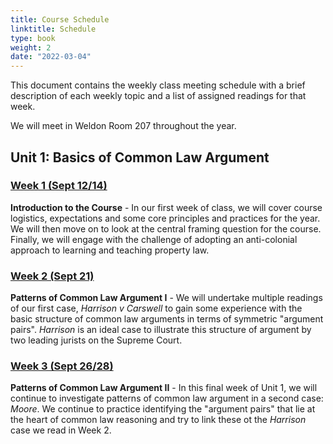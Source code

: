 ```yaml
---
title: Course Schedule
linktitle: Schedule
type: book
weight: 2
date: "2022-03-04"
---
```


This document contains the weekly class meeting schedule with a brief description of each weekly topic and a list of assigned readings for that week.

We will meet in Weldon Room 207 throughout the year. 

## Unit 1: Basics of Common Law Argument

### [Week 1 (Sept 12/14)](../../materials/week1)

**Introduction to the Course** - In our first week of class, we will cover course logistics, expectations and some core principles and practices for the year. We will then move on to look at the central framing question for the course. Finally, we will engage with the challenge of adopting an anti-colonial approach to learning and teaching property law. 

 ### [Week 2 (Sept 21)](../../materials/week2)

**Patterns of Common Law Argument I** - We will undertake multiple readings of our first case, *Harrison v Carswell* to gain some experience with the basic structure of common law arguments in terms of symmetric "argument pairs". *Harrison* is an ideal case to illustrate this structure of argument by two leading jurists on the Supreme Court. 

### [Week 3 (Sept 26/28)](../../materials/week3)

**Patterns of Common Law Argument II** - In this final week of Unit 1, we will continue to investigate patterns of common law argument in a second case: *Moore*. We continue to practice identifying the "argument pairs" that lie at the heart of common law reasoning and try to link these ot the *Harrison* case we read in Week 2. 

<!--## Unit 2: Classical Common Law Thought

### [Week 4 (Oct 4/6)](../../readings/week4)

**Possession I** - This week, we begin to develop the historical thread of the course, starting with an introduction to the framework we will use to study property law as a aspect of political economy in Canada over the past few hundred years. Starting in the classical style of common law thought, we will read some of the liberal beginnings of possession in Locke and see their application to the seal fishery in Newfoundland in *Clift v Kane*.

### [Week 5 (Oct 18/20)](../../readings/week5)

**Possession II** - Building on our introduction to possession, we take up a case study of unclear land titles in African Nova Scotian communities. This case study will help us to see the significances of legal distinctions between possession and title, and link the liberal foundations of possession and competition to the context of systemic discrimination and anti-Black racism in Nova Scotia today. 

### [Week 6 (Oct 25/27)](../../readings/week6)

**Possession III** - In this portion of the course, we explore some of the bases of Aboriginal title and look at how common law courts in the classical mode interpreted Indigenous land rights from the perspective of possession. This week also introduces the distinction between the content of common law Aboriginal title and questions about Indigenous sovereignty and law-making authority. 

### [Week 7 (Nov 1/3)](../../readings/week7)

**Treaties and Indigenous Legal Orders** - We shift focus this week to move beyond the internal perspective of the common law, asking how such a shift can help us to move beyond classical courts' interpretations of the Peace and Friendship Treaties. This week also sets the stage for one of the most pressing questions in the area of Aboriginal rights and title and property more generally: how can we more fully and effectively pursue development of law within a multi-juridical landscape? 

### [Week 8 (Nov 15/17)](../../readings/week8)

**Exclusion I** - The course now moves away from a focus on possession and into one of the key "sticks" in the common law ownership bundle: the right to exclude. Our entry point in the law of nuisance, and specifically the question of remedy (injunction vs damages). 

### [Week 9 (Nov 22/24)](../../readings/week9)

**Exclusion II** - Our second set of topics on exclusion concerns the right to exclude the *state* (or other private parties under state sanction). This engages the concept of "expropriation" (or *eminent domain*) and the ways in which this concept challenges the classical division between private right and public control. 

### [Week 10 (Nov 29/Dec 1)](../../readings/week10)

**Alienation** - Our final topic for the term is the right to alienate (sell or other transfer) property and the degree to which restraints on alienation have been permitted or prohibited by common law courts. 

## Unit 3: Modern Common Law Thought

### [Week 11 (Jan 12)](../../readings/week11)

**Land Use Control I** - In our first class on the modern style of common law thought, we will return to the issue of expropriation to examine how the Canadian law on *de facto* takings emerged and developed. We will use the recent controversy around the Blue Mountain-Birch Cove Wilderness area in Halifax to ground our study of the legal issues and context. 

### [Week 12 (Jan 19)](../../readings/week12)

**Land Use Control II** - We continue to look at questions of land use control, this week from the perspective of the doctrine of *acquired rights*. The materials explore the question of whether acquired rights come from, and whether and how their scope can change over time.

### [Week 13 (Jan 26)](../../readings/week13)

**Homelessness and the Right to Shelter** - The right to shelter is an emerging constitutional right in Canada protected under section 7 of the *Charter*. It is a right that continues to evolve rapidly, alongside growing numbers of people experiencing chronic homelessness in Canadian cities. The ways in which the courts have constructed the right to shelter on an empirical basis linked to the availability of shelter options raises key questions about this type of heavy functionalist approach.

### [Week 14 (Feb 2)](../../readings/week14)

**Restrictive Covenants** - This week we look an another important dimensions of local land use control—this type from the perspective of "private" planning instruments in the form of restrictive covenants. We look at key requirements for creating valid covenant, and then turn to the common law's troubled history of using discriminatory covenants to exclude certain groups and the courts' use of the public policy doctrine as a response.

### [Week 15 (Feb 9)](../../readings/week15)

**Qualified Interests** - This week, we return to the doctrine of estates introduced in Week 10. Based on this prior material, we extend our terminology to classify and understand the different types of interests that may be created by *inter vivos* transfer or testamentary bequest. These aspects will then lead us back to our study of the public policy doctrine and its application to qualified interests. 

### [Week 16 (Feb 16)](../../readings/week16)

**Review** - A chance to pause the introduction of new material and review what we have covered so far in Unit 3.

### [Week 17 (Mar 2)](../../readings/week17)

**Reserve Lands** - This week we return to the materials on Indigenous land rights from Unit 2, picking up on the development of the doctrine of Aboriginal title and examining the specific structure and challenges associated with Indigenous peoples' property rights in reserve lands. 

## Unit 4: Contemporary Common Law Thought

### [Week 18 (Mar 9)](../../readings/week18)

**Back to Possession** - In order to introduce our final unit and the contemporary style of common law thought, we review the law on possession of both things and land and study its application in two recent cases. 



-->



